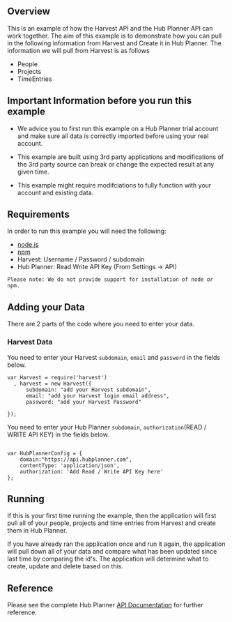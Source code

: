 ## Overview
This is an example of how the Harvest API and the Hub Planner API can work together. The aim of this example is to demonstrate how you can pull in the following information from Harvest and Create it in Hub Planner. The information we will pull from Harvest is as follows

* People
* Projects
* TimeEntries

## Important Information before you run this example
* We advice you to first run this example on a Hub Planner trial account and make sure all data is correctly imported before using your real account. 

* This example are built using 3rd party applications and modifications of the 3rd party source can break or change the expected result at any given time. 

* This example might require modifciations to fully function with your account and existing data. 

## Requirements
In order to run this example you will need the following:

* [node.js](http://nodejs.org/)
* [npm](https://www.npmjs.org/)
* Harvest: Username / Password / subdomain
* Hub Planner: Read Write API Key (From Settings -> API)

`Please note: We do not provide support for installation of node or npm.` 

## Adding your Data
There are 2 parts of the code where you need to enter your data. 

### Harvest Data
You need to enter your Harvest `subdomain`, `email` and `password` in the fields below. 
```
var Harvest = require('harvest')
  , harvest = new Harvest({
      subdomain: "add your Harvest subdomain",
      email: "add your Harvest login email address",
      password: "add your Harvest Password"

});
```
You need to enter your Hub Planner `subdomain`, `authorization`(READ / WRITE API KEY) in the fields below. 
```
    
var HubPlannerConfig = {
    domain:"https://api.hubplanner.com",
    contentType: 'application/json',
    authorization: 'Add Read / Write API Key here'
};

```

## Running
If this is your first time running the example, then the application will first pull all of your people, projects and time entries from Harvest and create them in Hub Planner.

If you have already ran the application once and run it again, the application will pull down all of your data and compare what has been updated since last time by comparing the id's. The application will determine what to create, update and delete based on this.

## Reference
Please see the complete Hub Planner [API Documentation](https://github.com/hubplanner/API) for further reference.

